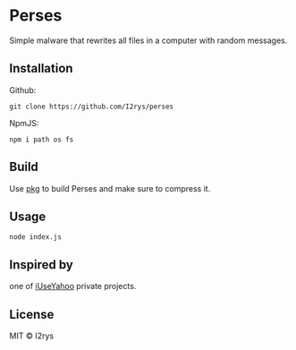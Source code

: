 # Perses
Simple malware that rewrites all files in a computer with random messages.

## Installation
Github:
```
git clone https://github.com/I2rys/perses
```

NpmJS:
```
npm i path os fs
```

## Build
Use [pkg](https://www.npmjs.com/package/pkg) to build Perses and make sure to compress it.

## Usage
```
node index.js
```

## Inspired by
one of [iUseYahoo](https://github.com/iuseYahoo) private projects.

## License
MIT © I2rys